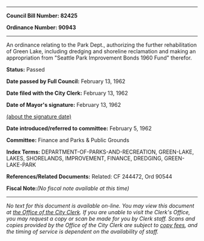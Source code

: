 

********

**Council Bill Number: 82425**
   
**Ordinance Number: 90943**
********

 An ordinance relating to the Park Dept., authorizing the further rehabilitation of Green Lake, including dredging and shoreline reclamation and making an appropriation from "Seattle Park Improvement Bonds 1960 Fund" therefor.

**Status:** Passed
   
**Date passed by Full Council:** February 13, 1962
   
**Date filed with the City Clerk:** February 13, 1962
   
**Date of Mayor's signature:** February 13, 1962
   
[(about the signature date)](/~public/approvaldate.htm)
   
   
   
**Date introduced/referred to committee:** February 5, 1962
   
**Committee:** Finance and Parks & Public Grounds
   
   
**Index Terms:** DEPARTMENT-OF-PARKS-AND-RECREATION, GREEN-LAKE, LAKES, SHORELANDS, IMPROVEMENT, FINANCE, DREDGING, GREEN-LAKE-PARK

**References/Related Documents:** Related: CF 244472, Ord 90544

**Fiscal Note:**_(No fiscal note available at this time)_
********

_No text for this document is available on-line. You may view this document at [the Office of the City Clerk](http://www.seattle.gov/leg/clerk/contactUs.htm). If you are unable to visit the Clerk's Office, you may request a copy or scan be made for you by Clerk staff. Scans and copies provided by the Office of the City Clerk are subject to [copy fees](http://clerk.seattle.gov/~public/clerkfees.htm), and the timing of service is dependent on the availability of staff._


